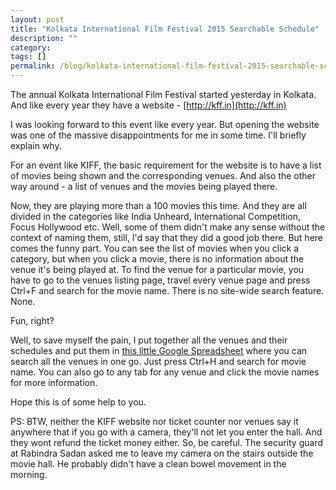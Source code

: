 ```yaml
---
layout: post
title: "Kolkata International Film Festival 2015 Searchable Schedule"
description: ""
category:
tags: []
permalink: /blog/kolkata-international-film-festival-2015-searchable-schedule/
---
```

The annual Kolkata International Film Festival started yesterday in Kolkata. And like every year they have a website - [http://kff.in](http://kff.in)

I was looking forward to this event like every year. But opening the website was one of the massive disappointments for me in some time. I'll briefly explain why.

For an event like KIFF, the basic requirement for the website is to have a list of movies being shown and the corresponding venues. And also the other way around - a list of venues and the movies being played there.

Now, they are playing more than a 100 movies this time. And they are all divided in the categories like India Unheard, International Competition, Focus Hollywood etc. Well, some of them didn't make any sense without the context of naming them, still, I'd say that they did a good job there. But here comes the funny part. You can see the list of movies when you click a category, but when you click a movie, there is no information about the venue it's being played at. To find the venue for a particular movie, you have to go to the venues listing page, travel every venue page and press Ctrl+F and search for the movie name. There is no site-wide search feature. None.

Fun, right?

Well, to save myself the pain, I put together all the venues and their schedules and put them in [this little Google Spreadsheet](https://docs.google.com/spreadsheets/d/1R8mCh0eVYlIsK4s35PNpvC4F_d8VhKcK9vGXHLML7Qk/edit?usp=sharing) where you can search all the venues in one go. Just press Ctrl+H and search for movie name. You can also go to any tab for any venue and click the movie names for more information.

Hope this is of some help to you.

PS: BTW, neither the KIFF website nor ticket counter nor venues say it anywhere that if you go with a camera, they'll not let you enter the hall. And they wont refund the ticket money either. So, be careful. The security guard at Rabindra Sadan asked me to leave my camera on the stairs outside the movie hall. He probably didn't have a clean bowel movement in the morning.
